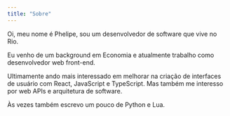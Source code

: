 ```yaml
---
title: "Sobre"
---
```


Oi, meu nome é Phelipe, sou um desenvolvedor de software que vive no Rio.

Eu venho de um background em Economia e atualmente trabalho como desenvolvedor
web front-end.

Ultimamente ando mais interessado em melhorar na criação de interfaces de
usuário com React, JavaScript e TypeScript. Mas também me interesso por web
APIs e arquitetura de software.

Às vezes também escrevo um pouco de Python e Lua.
